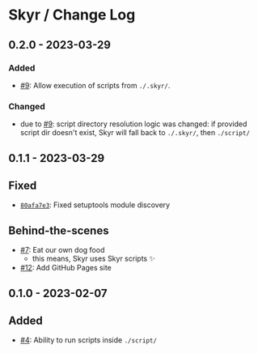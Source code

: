 # Skyr / Change Log

## 0.2.0 - 2023-03-29

### Added

* [#9](https://github.com/kytta/skyr/issues/9):
  Allow execution of scripts from `./.skyr/`.

### Changed

* due to [#9](https://github.com/kytta/skyr/issues/9):
  script directory resolution logic was changed: if provided script dir doesn't
  exist, Skyr will fall back to `./.skyr/`, then `./script/`

## 0.1.1 - 2023-03-29

## Fixed

* [`80afa7e3`](https://github.com/kytta/skyr/commit/80afa7e3ca3e3de47a1d1129efe866c743049954):
  Fixed setuptools module discovery

## Behind-the-scenes

* [#7](https://github.com/kytta/skyr/pull/7):
  Eat our own dog food
  * this means, Skyr uses Skyr scripts ✨
* [#12](https://github.com/kytta/skyr/pull/12):
  Add GitHub Pages site

## 0.1.0 - 2023-02-07

## Added

- [#4](https://github.com/kytta/skyr/pull/4):
  Ability to run scripts inside `./script/`
